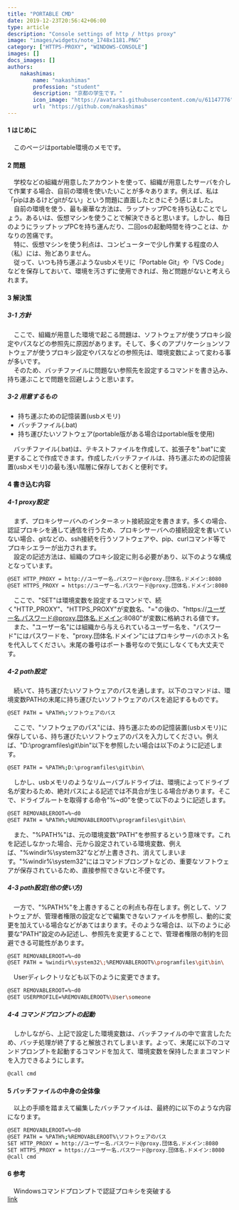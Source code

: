 ```yaml
---
title: "PORTABLE CMD"
date: 2019-12-23T20:56:42+06:00
type: article
description: "Console settings of http / https proxy"
image: "images/widgets/note_1748x1181.PNG"
category: ["HTTPS-PROXY", "WINDOWS-CONSOLE"]
images: []
docs_images: []
authors: 
    nakashimas:
        name: "nakashimas"
        profession: "student"
        description: "京都の学生です。"
        icon_image: "https://avatars1.githubusercontent.com/u/61147776"
        url: "https://github.com/nakashimas"
---
```


#### 1 はじめに

　このページはportable環境のメモです。

#### 2 問題

　学校などの組織が用意したアカウントを使って、組織が用意したサーバを介して作業する場合、自前の環境を使いたいことが多々あります。例えば、私は「pipはあるけどgitがない」という問題に直面したときにそう感じました。  
　自前の環境を使う、最も豪華な方法は、ラップトップPCを持ち込むことでしょう。あるいは、仮想マシンを使うことで解決できると思います。しかし、毎日のようにラップトップPCを持ち運んだり、二回osの起動時間を待つことは、かなりの苦痛です。  
　特に、仮想マシンを使う利点は、コンピューターで少し作業する程度の人（私）には、殆どありません。  
　従って、いつも持ち運ぶようなusbメモリに「Portable Git」や「VS Code」などを保存しておいて、環境を汚さずに使用できれば、殆ど問題がないと考えられます。  

#### 3 解決策

##### 3-1 方針

　ここで、組織が用意した環境で起こる問題は、ソフトウェアが使うプロキシ設定やパスなどの参照先に原因があります。そして、多くのアプリケーションソフトウェアが使うプロキシ設定やパスなどの参照先は、環境変数によって変わる事が多いです。  
　そのため、バッチファイルに問題ない参照先を設定するコマンドを書き込み、持ち運ぶことで問題を回避しようと思います。  

##### 3-2 用意するもの

- 持ち運ぶための記憶装置(usbメモリ)  
- バッチファイル(.bat)  
- 持ち運びたいソフトウェア(portable版がある場合はportable版を使用)  

　バッチファイル(.bat)は、テキストファイルを作成して、拡張子を".bat"に変更することで作成できます。作成したバッチファイルは、持ち運ぶための記憶装置(usbメモリ)の最も浅い階層に保存しておくと便利です。

#### 4 書き込む内容

##### 4-1 proxy設定

　まず、プロキシサーバへのインターネット接続設定を書きます。多くの場合、認証プロキシを通して通信を行うため、プロキシサーバへの接続設定を書いていない場合、gitなどの、ssh接続を行うソフトウェアや、pip、curlコマンド等でプロキシエラーが出力されます。  
　設定の記述方法は、組織のプロキシ設定に則る必要があり、以下のような構成となっています。  

```sh
@SET HTTP_PROXY = http://ユーザー名.パスワード@proxy.団体名.ドメイン:8080
@SET HTTPS_PROXY = https://ユーザー名.パスワード@proxy.団体名.ドメイン:8080
```

　ここで、"SET"は環境変数を設定するコマンドで、続く"HTTP_PROXY"、"HTTPS_PROXY"が変数名、"="の後の、"https\://ユーザー名.パスワード@proxy.団体名.ドメイン:8080"が変数に格納される値です。  
　また、"ユーザー名"には組織から与えられているユーザー名を、"パスワード"にはパスワードを、"proxy.団体名.ドメイン"にはプロキシサーバのホスト名を代入してください。末尾の番号はポート番号なので気にしなくても大丈夫です。

##### 4-2 path設定

　続いて、持ち運びたいソフトウェアのパスを通します。以下のコマンドは、環境変数PATHの末尾に持ち運びたいソフトウェアのパスを追記するものです。

```sh
@SET PATH = %PATH%;ソフトウェアのパス
```

　ここで、"ソフトウェアのパス"には、持ち運ぶための記憶装置(usbメモリ)に保存している、持ち運びたいソフトウェアのパスを入力してください。例えば、"D:\programfiles\git\bin\"以下を参照したい場合は以下のように記述します。

```sh
@SET PATH = %PATH%;D:\programfiles\git\bin\
```

　しかし、usbメモリのようなリムーバブルドライブは、環境によってドライブ名が変わるため、絶対パスによる記述では不具合が生じる場合があります。そこで、ドライブルートを取得する命令"%~d0"を使って以下のように記述します。

```sh
@SET REMOVABLEROOT=%~d0
@SET PATH = %PATH%;%REMOVABLEROOT%\programfiles\git\bin\
```

　また、"%PATH%"は、元の環境変数"PATH"を参照するという意味です。これを記述しなかった場合、元から設定されている環境変数、例えば、"%windir%\system32\"などが上書きされ、消えてしまいます。"%windir%\system32\"にはコマンドプロンプトなどの、重要なソフトウェアが保存されているため、直接参照できないと不便です。

##### 4-3 path設定(他の使い方)

　一方で、"%PATH%"を上書きすることの利点も存在します。例として、ソフトウェアが、管理者権限の設定などで編集できないファイルを参照し、動的に変更を加えている場合などがあてはまります。そのような場合は、以下のように必要な"PATH"設定のみ記述し、参照先を変更することで、管理者権限の制約を回避できる可能性があります。

```sh
@SET REMOVABLEROOT=%~d0
@SET PATH = %windir%\system32\;%REMOVABLEROOT%\programfiles\git\bin\
```

　Userディレクトリなども以下のように変更できます。

```sh
@SET REMOVABLEROOT=%~d0
@SET USERPROFILE=%REMOVABLEROOT%\User\someone
```

##### 4-4 コマンドプロンプトの起動

　しかしながら、上記で設定した環境変数は、バッチファイルの中で宣言したため、バッチ処理が終了すると解放されてしまいます。よって、末尾に以下のコマンドプロンプトを起動するコマンドを加えて、環境変数を保持したままコマンドを入力できるようにします。

```sh
@call cmd
```

#### 5 バッチファイルの中身の全体像

　以上の手順を踏まえて編集したバッチファイルは、最終的に以下のような内容になります。

```sh
@SET REMOVABLEROOT=%~d0
@SET PATH = %PATH%;%REMOVABLEROOT%\ソフトウェアのパス
SET HTTP_PROXY = http://ユーザー名.パスワード@proxy.団体名.ドメイン:8080
SET HTTPS_PROXY = https://ユーザー名.パスワード@proxy.団体名.ドメイン:8080
@call cmd
```

#### 6 参考

　Windowsコマンドプロンプトで認証プロキシを突破する  
[link](https://qiita.com/hamham/items/cb658f5a8c74f35255be)
